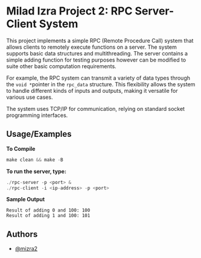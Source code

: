 # Milad Izra Project 2: RPC Server-Client System 
This project implements a simple RPC (Remote Procedure Call) system that allows clients to remotely execute functions on a server. The system supports basic data structures and multithreading. The server contains a simple adding function for testing purposes however can be modified to suite other basic computation requirements. 

For example, the RPC system can transmit a variety of data types through the ```void *```pointer in the ```rpc_data``` structure. This flexibility allows the system to handle different kinds of inputs and outputs, making it versatile for various use cases.

The system uses TCP/IP for communication, relying on standard socket programming interfaces. 


## Usage/Examples
**To Compile**
```c
make clean && make -B
```
**To run the server, type:**
```c
./rpc-server -p <port> &
./rpc-client -i <ip-address> -p <port>
```

**Sample Output**
```shell
Result of adding 0 and 100: 100
Result of adding 1 and 100: 101
```
## Authors

- [@mizra2](https://www.github.com/mizra2)

